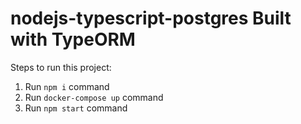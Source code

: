 # nodejs-typescript-postgres Built with TypeORM

Steps to run this project:

1. Run `npm i` command
2. Run `docker-compose up` command
3. Run `npm start` command
